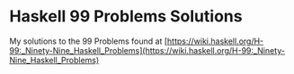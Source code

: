 # Haskell 99 Problems Solutions

My solutions to the 99 Problems found at [https://wiki.haskell.org/H-99:_Ninety-Nine_Haskell_Problems](https://wiki.haskell.org/H-99:_Ninety-Nine_Haskell_Problems)
